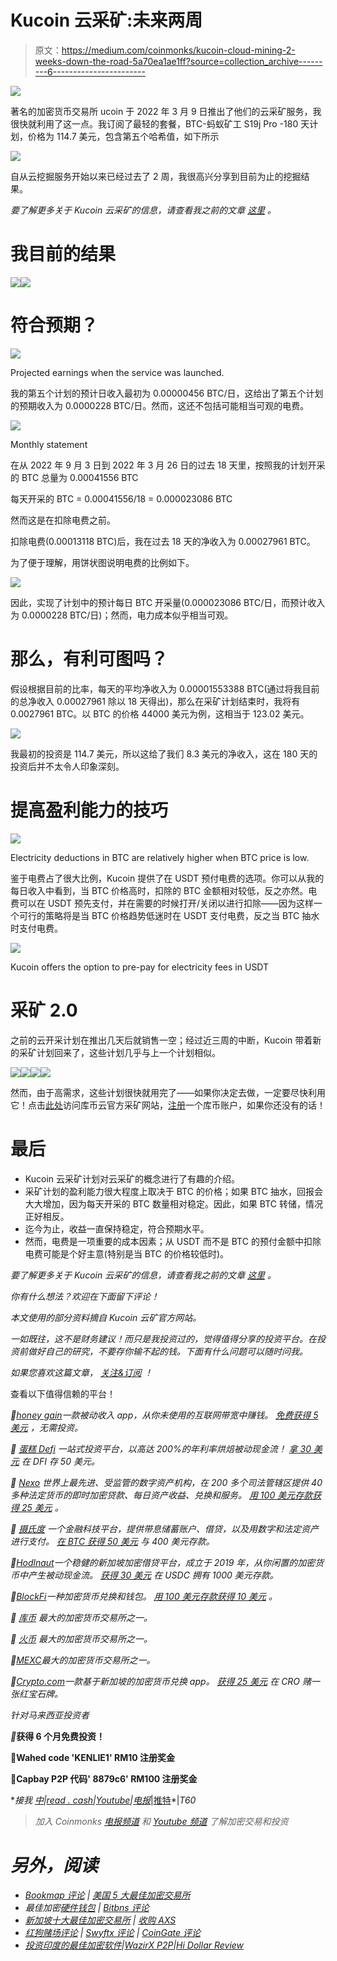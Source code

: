 # Kucoin 云采矿:未来两周

> 原文：<https://medium.com/coinmonks/kucoin-cloud-mining-2-weeks-down-the-road-5a70ea1ae1ff?source=collection_archive---------6----------------------->

![](img/84d837654d9de88d60fd8b807a4845ba.png)

著名的加密货币交易所 ucoin 于 2022 年 3 月 9 日推出了他们的云采矿服务，我很快就利用了这一点。我订阅了最轻的套餐，BTC-蚂蚁矿工 S19j Pro -180 天计划，价格为 114.7 美元，包含第五个哈希值，如下所示

![](img/bce0a3dd3ad39109cc0acf7328e0f84d.png)

自从云挖掘服务开始以来已经过去了 2 周，我很高兴分享到目前为止的挖掘结果。

*要了解更多关于 Kucoin 云采矿的信息，请查看我之前的文章* [*这里*](https://cybery.medium.com/kucoin-cloud-mining-an-introduction-d41d1c0f4c68) *。*

# 我目前的结果

![](img/5f0a1e7c31c7b986de47466e7754de68.png)![](img/9236ce15ab194c17223f3098421b044a.png)

# 符合预期？

![](img/142f5285ac705ee512aec7542a184bd2.png)

Projected earnings when the service was launched.

我的第五个计划的预计日收入最初为 0.00000456 BTC/日，这给出了第五个计划的预期收入为 0.0000228 BTC/日。然而，这还不包括可能相当可观的电费。

![](img/94b8070d302e5390bd9eb04747a4fb19.png)

Monthly statement

在从 2022 年 9 月 3 日到 2022 年 3 月 26 日的过去 18 天里，按照我的计划开采的 BTC 总量为 0.00041556 BTC

每天开采的 BTC = 0.00041556/18 = 0.000023086 BTC

然而这是在扣除电费之前。

扣除电费(0.00013118 BTC)后，我在过去 18 天的净收入为 0.00027961 BTC。

为了便于理解，用饼状图说明电费的比例如下。

![](img/aaa759b96c41fd2d5b2705e75c7cfd34.png)

因此，实现了计划中的预计每日 BTC 开采量(0.000023086 BTC/日，而预计收入为 0.0000228 BTC/日)；然而，电力成本似乎相当可观。

# 那么，有利可图吗？

假设根据目前的比率，每天的平均净收入为 0.00001553388 BTC(通过将我目前的总净收入 0.00027961 除以 18 天得出)，那么在采矿计划结束时，我将有 0.0027961 BTC。以 BTC 的价格 44000 美元为例，这相当于 123.02 美元。

![](img/bce0a3dd3ad39109cc0acf7328e0f84d.png)

我最初的投资是 114.7 美元，所以这给了我们 8.3 美元的净收入，这在 180 天的投资后并不太令人印象深刻。

# 提高盈利能力的技巧

![](img/5f0a1e7c31c7b986de47466e7754de68.png)

Electricity deductions in BTC are relatively higher when BTC price is low.

鉴于电费占了很大比例，Kucoin 提供了在 USDT 预付电费的选项。你可以从我的每日收入中看到，当 BTC 价格高时，扣除的 BTC 金额相对较低，反之亦然。电费可以在 USDT 预先支付，并在需要的时候打开/关闭以进行扣除——因为这样一个可行的策略将是当 BTC 价格趋势低迷时在 USDT 支付电费，反之当 BTC 抽水时支付电费。

![](img/726a8a69824772a4dcbb61a0e22b3964.png)

Kucoin offers the option to pre-pay for electricity fees in USDT

# 采矿 2.0

之前的云开采计划在推出几天后就销售一空；经过近三周的中断，Kucoin 带着新的采矿计划回来了，这些计划几乎与上一个计划相似。

![](img/5a49d1a198394f119368d9757f566c9c.png)![](img/43c177d1e57cead5dc805d3e3fed9b9a.png)![](img/61580bf84313a246adaaee0a165e0cb1.png)![](img/d6826c9cc898764acd41f120e25a9036.png)

然而，由于高需求，这些计划很快就用完了——如果你决定去做，一定要尽快利用它！点击[此处](https://www.kucoin.com/cloud-mining/)访问库币云官方采矿网站，[注册](https://www.kucoin.com/land/register/r/rJH29LZ)一个库币账户，如果你还没有的话！

# 最后

*   Kucoin 云采矿计划对云采矿的概念进行了有趣的介绍。
*   采矿计划的盈利能力很大程度上取决于 BTC 的价格；如果 BTC 抽水，回报会大大增加，因为每天开采的 BTC 数量相对稳定。因此，如果 BTC 转储，情况正好相反。
*   迄今为止，收益一直保持稳定，符合预期水平。
*   然而，电费是一项重要的成本因素；从 USDT 而不是 BTC 的预付金额中扣除电费可能是个好主意(特别是当 BTC 的价格较低时)。

*要了解更多关于 Kucoin 云采矿的信息，请查看我之前的文章* [*这里*](https://cybery.medium.com/kucoin-cloud-mining-an-introduction-d41d1c0f4c68) *。*

*你有什么想法？欢迎在下面留下评论！*

*本文使用的部分资料摘自 Kucoin 云矿官方网站。*

*一如既往，这不是财务建议！而只是我投资过的，觉得值得分享的投资平台。在投资前做好自己的研究，不要存你输不起的钱。下面有什么问题可以随时问我。*

*如果您喜欢这篇文章，* [*关注&订阅*](/@cybery) *！*

查看以下值得信赖的平台！

*🎁*[*honey gain*](https://r.honeygain.me/CYBER577DD)*一款被动收入 app，从你未使用的互联网带宽中赚钱。* [*免费获得 5 美元*](https://r.honeygain.me/CYBER577DD) *，无需投资。*

*🎁* [*蛋糕 Defi*](https://cakedefi.com/?ref=677920) *一站式投资平台，以高达 200%的年利率烘焙被动现金流！* [*拿 30 美元*](https://cakedefi.com/?ref=677920) *在 DFI 存 50 美元。*

*🎁* [*Nexo*](https://nexo.io/ref/hce5cfdt5o?src=web-link) *世界上最先进、受监管的数字资产机构，在 200 多个司法管辖区提供 40 多种法定货币的即时加密贷款、每日资产收益、兑换和服务。* [*用 100 美元存款获得 25 美元*](https://nexo.io/ref/hce5cfdt5o?src=web-link) *。*

*🎁* [*摄氏度*](https://celsiusnetwork.app.link/174094633e) *一个金融科技平台，提供带息储蓄账户、借贷，以及用数字和法定资产进行支付。* [*在 BTC 获得 50 美元*](https://celsiusnetwork.app.link/174094633e) *与 400 美元存款。*

*🎁*[*Hodlnaut*](https://www.hodlnaut.com/join/RTbHxuJMX)*一个稳健的新加坡加密借贷平台，成立于 2019 年，从你闲置的加密货币中产生被动现金流。* [*获得 30 美元*](https://www.hodlnaut.com/join/RTbHxuJMX) *在 USDC 拥有 1000 美元存款。*

*🎁*[*BlockFi*](https://blockfi.com/?ref=a16e37fd)*一种加密货币兑换和钱包。* [*用 100 美元存款获得 10 美元*](https://blockfi.com/?ref=a16e37fd) *。*

*🎁* [*库币*](https://www.kucoin.com/land/register/r/rJH29LZ) *最大的加密货币交易所之一。*

*🎁* [*火币*](https://www.huobi.com/en-us/topic/double-invite/register/?invite_code=5t5jb) *最大的加密货币交易所之一。*

*🎁*[*MEXC*](https://m.mexc.com/auth/signup?inviteCode=1NAJC)*最大的加密货币交易所之一。*

*🎁*[*Crypto.com*](https://read.cash/@TraderFX/10-tips-to-maximize-earnings-on-honeygain-an-effortless-free-passive-income-app-68535728#bad-link)*一款基于新加坡的加密货币兑换 app。* [*获得 25 美元*](https://crypto.com/app/fcbsjmf5pb) *在 CRO 赌一张红宝石牌。*

*针对马来西亚投资者*

*🎁*[](https://www.stashaway.my/referrals/kenleel9jx)**获得 6 个月免费投资！**

**🎁Wahed code 'KENLIE1' RM10 注册奖金**

**🎁Capbay P2P 代码' 8879c6' RM100 注册奖金**

**接我* [*中*](https://cybery.medium.com/)*|*[*read . cash*](https://read.cash/r/TraderFX)*|*[*Youtube*](https://www.youtube.com/c/SmartInvestingChannel)*|*[*电报*](https://t.me/kkkk289)|[推特](https://twitter.com/cybertraderfx)*|*T60*

> **加入 Coinmonks* [*电报频道*](https://t.me/coincodecap) *和* [*Youtube 频道*](https://www.youtube.com/c/coinmonks/videos) *了解加密交易和投资**

# *另外，阅读*

*   *[Bookmap 评论](https://coincodecap.com/bookmap-review-2021-best-trading-software) | [美国 5 大最佳加密交易所](https://coincodecap.com/crypto-exchange-usa)*
*   *最佳加密[硬件钱包](/coinmonks/hardware-wallets-dfa1211730c6) | [Bitbns 评论](/coinmonks/bitbns-review-38256a07e161)*
*   *[新加坡十大最佳加密交易所](https://coincodecap.com/crypto-exchange-in-singapore) | [收购 AXS](https://coincodecap.com/buy-axs-token)*
*   *[红狗赌场评论](https://coincodecap.com/red-dog-casino-review) | [Swyftx 评论](https://coincodecap.com/swyftx-review) | [CoinGate 评论](https://coincodecap.com/coingate-review)*
*   *[投资印度的最佳加密软件](https://coincodecap.com/best-crypto-to-invest-in-india-in-2021)|[WazirX P2P](https://coincodecap.com/wazirx-p2p)|[Hi Dollar Review](https://coincodecap.com/hi-dollar-review)*